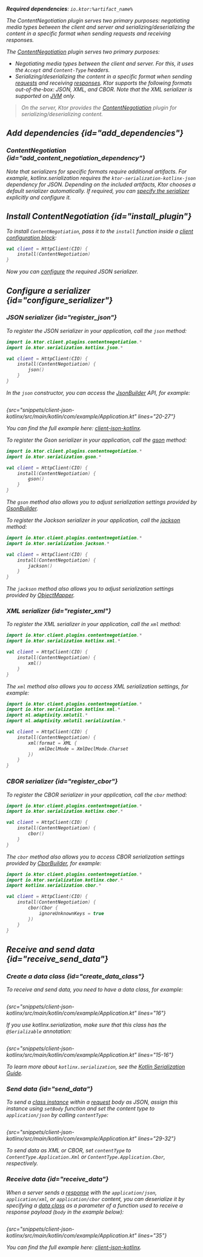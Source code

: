 [//]: # (title: Content negotiation and serialization)

<var name="plugin_name" value="ContentNegotiation"/>
<var name="artifact_name" value="ktor-client-content-negotiation"/>

<tldr>
<p>
<b>Required dependencies</b>: <code>io.ktor:%artifact_name%</code>
</p>
<var name="example_name" value="client-json-kotlinx"/>
<include src="lib.xml" element-id="download_example"/>
</tldr>

<link-summary>
The ContentNegotiation plugin serves two primary purposes: negotiating media types between the client and server and serializing/deserializing the content in a specific format when sending requests and receiving responses.
</link-summary>

The [ContentNegotiation](https://api.ktor.io/ktor-client/ktor-client-plugins/ktor-client-content-negotiation/io.ktor.client.plugins.contentnegotiation/-content-negotiation/index.html) plugin serves two primary purposes:
* Negotiating media types between the client and server. For this, it uses the `Accept` and `Content-Type` headers.
* Serializing/deserializing the content in a specific format when sending [requests](request.md) and receiving [responses](response.md). Ktor supports the following formats out-of-the-box: JSON, XML, and CBOR. Note that the XML serializer is supported on [JVM](http-client_engines.md) only.

> On the server, Ktor provides the [ContentNegotiation](serialization.md) plugin for serializing/deserializing content.


## Add dependencies {id="add_dependencies"}
### ContentNegotiation {id="add_content_negotiation_dependency"}

<include src="lib.xml" element-id="add_ktor_artifact_intro"/>
<include src="lib.xml" element-id="add_ktor_artifact"/>
<include src="lib.xml" element-id="add_ktor_client_artifact_tip"/>

Note that serializers for specific formats require additional artifacts. For example, kotlinx.serialization requires the `ktor-serialization-kotlinx-json` dependency for JSON. Depending on the included artifacts, Ktor chooses a default serializer automatically. If required, you can [specify the serializer](#configure_serializer) explicitly and configure it.

<include src="serialization.md" element-id="serialization_dependency"/>
      

## Install ContentNegotiation {id="install_plugin"}
To install `ContentNegotiation`, pass it to the `install` function inside a [client configuration block](create-client.md#configure-client):
```kotlin
val client = HttpClient(CIO) {
    install(ContentNegotiation)
}
```
Now you can [configure](#configure_serializer) the required JSON serializer.


## Configure a serializer {id="configure_serializer"}

### JSON serializer {id="register_json"}

<tabs group="json-libraries">
<tab title="kotlinx.serialization" group-key="kotlinx">

To register the JSON serializer in your application, call the `json` method:
```kotlin
import io.ktor.client.plugins.contentnegotiation.*
import io.ktor.serialization.kotlinx.json.*

val client = HttpClient(CIO) {
    install(ContentNegotiation) {
        json()
    }
}
```

In the `json` constructor, you can access the [JsonBuilder](https://kotlin.github.io/kotlinx.serialization/kotlinx-serialization-json/kotlinx.serialization.json/-json-builder/index.html) API, for example:
```kotlin
```
{src="snippets/client-json-kotlinx/src/main/kotlin/com/example/Application.kt" lines="20-27"}

You can find the full example here: [client-json-kotlinx](https://github.com/ktorio/ktor-documentation/tree/%current-branch%/codeSnippets/snippets/client-json-kotlinx).

</tab>
<tab title="Gson" group-key="gson">

To register the Gson serializer in your application, call the [gson](https://api.ktor.io/ktor-shared/ktor-serialization/ktor-serialization-gson/io.ktor.serialization.gson/gson.html) method:
```kotlin
import io.ktor.client.plugins.contentnegotiation.*
import io.ktor.serialization.gson.*

val client = HttpClient(CIO) {
    install(ContentNegotiation) {
        gson()
    }
}
```

The `gson` method also allows you to adjust serialization settings provided by [GsonBuilder](https://www.javadoc.io/doc/com.google.code.gson/gson/latest/com.google.gson/com/google/gson/GsonBuilder.html).

</tab>
<tab title="Jackson" group-key="jackson">

To register the Jackson serializer in your application, call the [jackson](https://api.ktor.io/ktor-shared/ktor-serialization/ktor-serialization-jackson/io.ktor.serialization.jackson/jackson.html) method:

```kotlin
import io.ktor.client.plugins.contentnegotiation.*
import io.ktor.serialization.jackson.*

val client = HttpClient(CIO) {
    install(ContentNegotiation) {
        jackson()
    }
}
```

The `jackson` method also allows you to adjust serialization settings provided by [ObjectMapper](https://fasterxml.github.io/jackson-databind/javadoc/2.9/com/fasterxml/jackson/databind/ObjectMapper.html).

</tab>
</tabs>

### XML serializer {id="register_xml"}

To register the XML serializer in your application, call the `xml` method:
```kotlin
import io.ktor.client.plugins.contentnegotiation.*
import io.ktor.serialization.kotlinx.xml.*

val client = HttpClient(CIO) {
    install(ContentNegotiation) {
        xml()
    }
}
```

The `xml` method also allows you to access XML serialization settings, for example:

```kotlin
import io.ktor.client.plugins.contentnegotiation.*
import io.ktor.serialization.kotlinx.xml.*
import nl.adaptivity.xmlutil.*
import nl.adaptivity.xmlutil.serialization.*

val client = HttpClient(CIO) {
    install(ContentNegotiation) {
        xml(format = XML {
            xmlDeclMode = XmlDeclMode.Charset
        })
    }
}
```

### CBOR serializer {id="register_cbor"}
To register the CBOR serializer in your application, call the `cbor` method:
```kotlin
import io.ktor.client.plugins.contentnegotiation.*
import io.ktor.serialization.kotlinx.cbor.*

val client = HttpClient(CIO) {
    install(ContentNegotiation) {
        cbor()
    }
}
```

The `cbor` method also allows you to access CBOR serialization settings provided by [CborBuilder](https://kotlin.github.io/kotlinx.serialization/kotlinx-serialization-cbor/kotlinx.serialization.cbor/-cbor-builder/index.html), for example:

```kotlin
import io.ktor.client.plugins.contentnegotiation.*
import io.ktor.serialization.kotlinx.cbor.*
import kotlinx.serialization.cbor.*

val client = HttpClient(CIO) {
    install(ContentNegotiation) {
        cbor(Cbor {
            ignoreUnknownKeys = true
        })
    }
}
```


## Receive and send data {id="receive_send_data"}
### Create a data class {id="create_data_class"}

To receive and send data, you need to have a data class, for example:
```kotlin
```
{src="snippets/client-json-kotlinx/src/main/kotlin/com/example/Application.kt" lines="16"}

If you use kotlinx.serialization, make sure that this class has the `@Serializable` annotation:
```kotlin
```
{src="snippets/client-json-kotlinx/src/main/kotlin/com/example/Application.kt" lines="15-16"}

To learn more about `kotlinx.serialization`, see the [Kotlin Serialization Guide](https://github.com/Kotlin/kotlinx.serialization/blob/master/docs/serialization-guide.md).

### Send data {id="send_data"}

To send a [class instance](#create_data_class) within a [request](request.md) body as JSON, assign this instance using `setBody` function and set the content type to `application/json` by calling `contentType`:

```kotlin
```
{src="snippets/client-json-kotlinx/src/main/kotlin/com/example/Application.kt" lines="29-32"}

To send data as XML or CBOR, set `contentType` to `ContentType.Application.Xml` or `ContentType.Application.Cbor`, respectively.

### Receive data {id="receive_data"}

When a server sends a [response](response.md) with the `application/json`, `application/xml`, or `application/cbor` content, you can deserialize it by specifying a [data class](#create_data_class) as a parameter of a function used to receive a response payload (`body` in the example below):
```kotlin
```
{src="snippets/client-json-kotlinx/src/main/kotlin/com/example/Application.kt" lines="35"}

You can find the full example here: [client-json-kotlinx](https://github.com/ktorio/ktor-documentation/tree/%current-branch%/codeSnippets/snippets/client-json-kotlinx).
